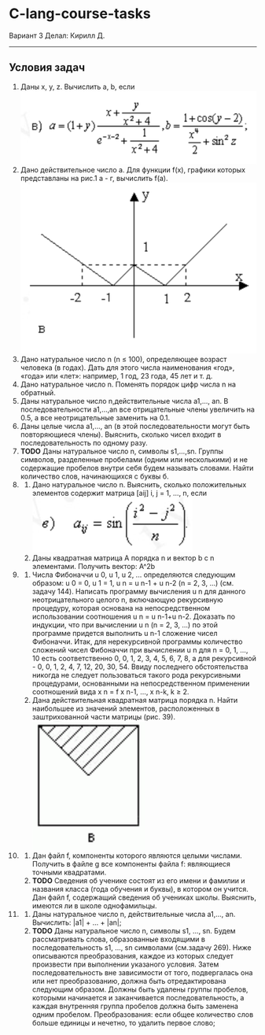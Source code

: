 # C-lang-course-tasks

Вариант 3
Делал: Кирилл Д.

---

## Условия задач
1. Даны x, y, z. Вычислить a, b, если
![task1](assets/task1.png)
2. Дано действительное число a. Для функции f(x), графики которых представланы на рис.1 а - г, вычислить f(a).
![task2](assets/task2.png)
3. Дано натуральное число n (n ≤ 100), определяющее возраст человека (в годах). Дать для этого числа наименования «год», «года» или «лет»: например, 1 год, 23 года, 45 лет и т. д.
4. Дано натуральное число n. Поменять порядок цифр числа n на обратный.
5. Даны натуральное число n,действительные числа a1,..., an. В последовательности a1,...,an все отрицательные члены увеличить на 0.5, а все неотрицательные заменить на 0.1.
6. Даны целые числа a1,..., an (в этой последовательности могут быть повторяющиеся члены). Выяснить, сколько чисел входит в последовательность по одному разу.
7. **TODO** Даны натуральное число n, символы s1,...,sn. Группы символов, разделенные пробелами (одним или несколькими) и не содержащие пробелов внутри себя будем называть словами. Найти количество слов, начинающихся с буквы б.
8.  1. Дано натуральное число n. Выяснить, сколько положительных элементов содержит матрица [aij] i, j = 1, ..., n, если
![task8](assets/task8.png)
    2. Даны квадратная матрица А порядка n и вектор b c n элементами. Получить вектор: A^2b
9. 1. Числа Фибоначчи u 0, u 1, u 2, ... определяются следующим образом: u 0 = 0, u 1 = 1, u n = u n-1 + u n-2 (n = 2, 3, ...) (см. задачу 144). Написать программу вычисления u n для данного неотрицательного целого n, включающую рекурсивную процедуру, которая основана на непосредственном использовании соотношения u n = u n-1+u n-2. Доказать по индукции, что при вычислении u n (n = 2, 3, ...) по этой программе придется выполнить u n-1 сложение чисел Фибоначчи. Итак, для нерекурсивной программы количество сложений чисел Фибоначчи при вычислении u n для n = 0, 1, ..., 10 есть соответственно 0, 0, 1, 2, 3, 4, 5, 6, 7, 8, а для рекурсивной - 0, 0, 1, 2, 4, 7, 12, 20, 30, 54. Ввиду последнего обстоятельства никогда не следует пользоваться такого рода рекурсивными процедурами, основанными на непосредственном применении соотношений вида x n = f x n-1, ..., x n-k, k ≥ 2.
    2. Дана действительная квадратная матрица порядка n. Найти наибольшее из значений элементов, расположенных в заштрихованной части матрицы (рис. 39).
    ![task9.2](assets/task9.2.png)
10. 1. Дан файл f, компоненты которого являются целыми числами. Получить в файле g все компоненты файла f: являющиеся точными квадратами.
    2. **TODO** Сведения об ученике состоят из его имени и фамилии и названия класса (года обучения и буквы), в котором он учится. Дан файл f, содержащий сведения об учениках школы. Выяснить, имеются ли в школе однофамильцы.
11. 1. Даны натуральное число n, действительные числа a1,..., an. Вычислить: |a1| + ... + |an|;
    2. **TODO** Даны натуральное число n, символы s1, ..., sn. Будем рассматривать слова, образованные входящими в последовательность s1, ..., sn символами (см.задачу 269). Ниже описываются преобразования, каждое из которых следует произвести при выполнении указаного условия. Затем последовательность вне зависимости от того, подвергалась она или нет преобразованию, должна быть отредактирована следующим образом. Должны быть удалены группы пробелов, которыми начинается и заканчивается последовательность, а каждая внутренняя группа пробелов должна быть заменена одним пробелом. Преобразования: если общее количество слов больше единицы и нечетно, то удалить первое слово;